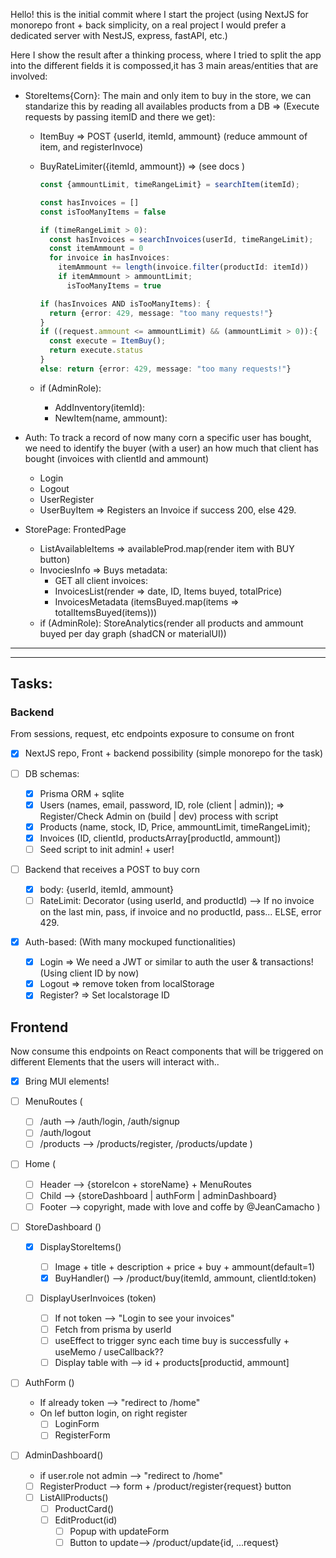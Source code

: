 Hello! this is the initial commit where I start the project (using NextJS for monorepo front + back simplicity, on a real project I would prefer a dedicated server with NestJS, express, fastAPI, etc.)

Here I show the result after a thinking process, where I tried to split the app into the different fields it is compossed,it has 3 main areas/entities that are involved:

- StoreItems{Corn}: The main and only item to buy in the store, we can standarize this by reading all availables products from a DB => (Execute requests by passing itemID and there we get):

  - ItemBuy => POST {userId, itemId, ammount}
    (reduce ammount of item, and registerInvoce)
  - BuyRateLimiter({itemId, ammount}) => (see docs )

    ```Typescript
    const {ammountLimit, timeRangeLimit} = searchItem(itemId);

    const hasInvoices = []
    const isTooManyItems = false

    if (timeRangeLimit > 0):
      const hasInvoices = searchInvoices(userId, timeRangeLimit);
      const itemAmmount = 0
      for invoice in hasInvoices:
        itemAmmount += length(invoice.filter(productId: itemId))
        if itemAmmount > ammountLimit;
          isTooManyItems = true

    if (hasInvoices AND isTooManyItems): {
      return {error: 429, message: "too many requests!"}
    }
    if ((request.ammount <= ammountLimit) && (ammountLimit > 0)):{
      const execute = ItemBuy();
      return execute.status
    }
    else: return {error: 429, message: "too many requests!"}
    ```

  - if (AdminRole):
    - AddInventory(itemId):
    - NewItem(name, ammount):

- Auth: To track a record of now many corn a specific user has bought, we need to identify the buyer (with a user) an how much that client has bought (invoices with clientId and ammount)

  - Login
  - Logout
  - UserRegister
  - UserBuyItem => Registers an Invoice if success 200, else 429.

- StorePage: FrontedPage
  - ListAvailableItems => availableProd.map(render item with BUY button)
  - InvociesInfo => Buys metadata:
    - GET all client invoices:
    - InvoicesList(render => date, ID, Items buyed, totalPrice)
    - InvoicesMetadata (itemsBuyed.map(items => totalItemsBuyed(items)))
  - if (AdminRole): StoreAnalytics(render all products and ammount buyed per day graph (shadCN or materialUI))

---

---

## Tasks:

### Backend

From sessions, request, etc endpoints exposure to consume on front

- [x] NextJS repo, Front + backend possibility (simple monorepo for the task)

- [ ] DB schemas:

  - [x] Prisma ORM + sqlite
  - [x] Users (names, email, password, ID, role (client | admin)); => Register/Check Admin on (build | dev) process with script
  - [x] Products (name, stock, ID, Price, ammountLimit, timeRangeLimit);
  - [x] Invoices (ID, clientId, productsArray[productId, ammount])
  - [ ] Seed script to init admin! + user!

- [ ] Backend that receives a POST to buy corn

  - [x] body: {userId, itemId, ammount}
  - [ ] RateLimit: Decorator (using userId, and productId) --> If no invoice on the last min, pass, if invoice and no productId, pass... ELSE, error 429.

- [x] Auth-based: (With many mockuped functionalities)
  - [x] Login => We need a JWT or similar to auth the user & transactions! (Using client ID by now)
  - [x] Logout => remove token from localStorage
  - [x] Register? => Set localstorage ID

## Frontend

Now consume this endpoints on React components that will be triggered on different Elements that the users will interact with..

- [x] Bring MUI elements!

- [ ] MenuRoutes (

  - [ ] /auth --> /auth/login, /auth/signup
  - [ ] /auth/logout
  - [ ] /products --> /products/register, /products/update
        )

- [ ] Home (

  - [ ] Header --> {storeIcon + storeName} + MenuRoutes
  - [ ] Child --> {storeDashboard | authForm | adminDashboard}
  - [ ] Footer --> copyright, made with love and coffe by @JeanCamacho
        )

- [ ] StoreDashboard ()

  - [x] DisplayStoreItems()

    - [ ] Image + title + description + price + buy + ammount(default=1)
    - [x] BuyHandler() --> /product/buy(itemId, ammount, clientId:token)

  - [ ] DisplayUserInvoices (token)

    - [ ] If not token --> "Login to see your invoices"
    - [ ] Fetch from prisma by userId
    - [ ] useEffect to trigger sync each time buy is successfully + useMemo / useCallback??
    - [ ] Display table with --> id + products[productid, ammount]

- [ ] AuthForm ()

  - If already token --> "redirect to /home"
  - On lef button login, on right register
    - [ ] LoginForm
    - [ ] RegisterForm

- [ ] AdminDashboard()
  - if user.role not admin --> "redirect to /home"
  - [ ] RegisterProduct --> form + /product/register{request} button
  - [ ] ListAllProducts()
    - [ ] ProductCard()
    - [ ] EditProduct(id)
      - [ ] Popup with updateForm
      - [ ] Button to update--> /product/update{id, ...request}

